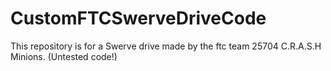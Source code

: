 # CustomFTCSwerveDriveCode
This repository is for a Swerve drive made by the ftc team 25704 C.R.A.S.H Minions. 
(Untested code!)
